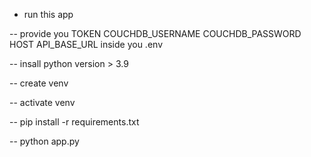 - run this app

-- provide you TOKEN COUCHDB_USERNAME COUCHDB_PASSWORD HOST API_BASE_URL inside you .env

-- insall python version > 3.9

-- create venv

-- activate venv

-- pip install -r requirements.txt

-- python app.py
